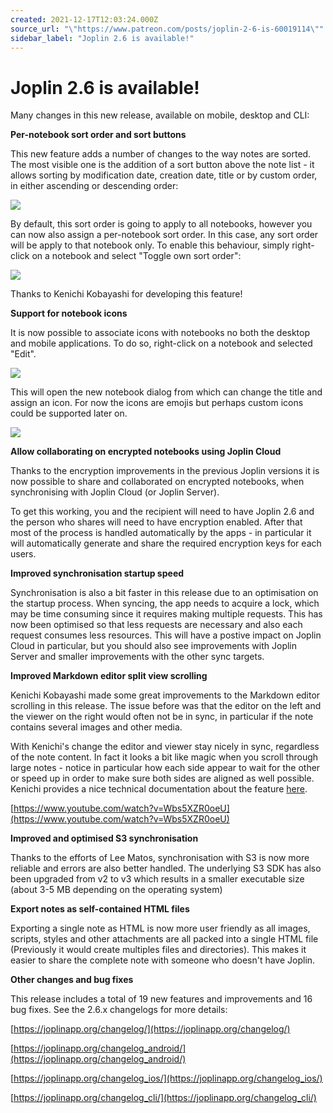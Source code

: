 ```yaml
---
created: 2021-12-17T12:03:24.000Z
source_url: "\"https://www.patreon.com/posts/joplin-2-6-is-60019114\""
sidebar_label: "Joplin 2.6 is available!"
---
```


# Joplin 2.6 is available!

Many changes in this new release, available on mobile, desktop and CLI:

**Per-notebook sort order and sort buttons**

This new feature adds a number of changes to the way notes are sorted. The most visible one is the addition of a sort button above the note list - it allows sorting by modification date, creation date, title or by custom order, in either ascending or descending order:

![](https://raw.githubusercontent.com/laurent22/joplin/dev/Assets/WebsiteAssets/images/news/20211217-120324_0.png)

By default, this sort order is going to apply to all notebooks, however you can now also assign a per-notebook sort order. In this case, any sort order will be apply to that notebook only. To enable this behaviour, simply right-click on a notebook and select "Toggle own sort order":

![](https://raw.githubusercontent.com/laurent22/joplin/dev/Assets/WebsiteAssets/images/news/20211217-120324_1.png)

Thanks to Kenichi Kobayashi for developing this feature!

**Support for notebook icons**

It is now possible to associate icons with notebooks no both the desktop and mobile applications. To do so, right-click on a notebook and selected "Edit".

![](https://raw.githubusercontent.com/laurent22/joplin/dev/Assets/WebsiteAssets/images/news/20211217-120324_2.png)

This will open the new notebook dialog from which can change the title and assign an icon. For now the icons are emojis but perhaps custom icons could be supported later on.

![](https://raw.githubusercontent.com/laurent22/joplin/dev/Assets/WebsiteAssets/images/news/20211217-120324_3.png)

**Allow collaborating on encrypted notebooks using Joplin Cloud**

Thanks to the encryption improvements in the previous Joplin versions it is now possible to share and collaborated on encrypted notebooks, when synchronising with Joplin Cloud (or Joplin Server).

To get this working, you and the recipient will need to have Joplin 2.6 and the person who shares will need to have encryption enabled. After that most of the process is handled automatically by the apps - in particular it will automatically generate and share the required encryption keys for each users.

**Improved synchronisation startup speed**

Synchronisation is also a bit faster in this release due to an optimisation on the startup process. When syncing, the app needs to acquire a lock, which may be time consuming since it requires making multiple requests. This has now been optimised so that less requests are necessary and also each request consumes less resources. This will have a postive impact on Joplin Cloud in particular, but you should also see improvements with Joplin Server and smaller improvements with the other sync targets.

**Improved Markdown editor split view scrolling**

Kenichi Kobayashi made some great improvements to the Markdown editor scrolling in this release. The issue before was that the editor on the left and the viewer on the right would often not be in sync, in particular if the note contains several images and other media.

With Kenichi's change the editor and viewer stay nicely in sync, regardless of the note content. In fact it looks a bit like magic when you scroll through large notes - notice in particular how each side appear to wait for the other or speed up in order to make sure both sides are aligned as well possible. Kenichi provides a nice technical documentation about the feature [here](https://github.com/laurent22/joplin/pull/5512#issuecomment-931277022).

[https://www.youtube.com/watch?v=Wbs5XZR0oeU](https://www.youtube.com/watch?v=Wbs5XZR0oeU)

**Improved and optimised S3 synchronisation**

Thanks to the efforts of Lee Matos, synchronisation with S3 is now more reliable and errors are also better handled. The underlying S3 SDK has also been upgraded from v2 to v3 which results in a smaller executable size (about 3-5 MB depending on the operating system)

**Export notes as self-contained HTML files**

Exporting a single note as HTML is now more user friendly as all images, scripts, styles and other attachments are all packed into a single HTML file (Previously it would create multiples files and directories). This makes it easier to share the complete note with someone who doesn't have Joplin.

**Other changes and bug fixes**

This release includes a total of 19 new features and improvements and 16 bug fixes. See the 2.6.x changelogs for more details:

[https://joplinapp.org/changelog/](https://joplinapp.org/changelog/)

[https://joplinapp.org/changelog_android/](https://joplinapp.org/changelog_android/)

[https://joplinapp.org/changelog_ios/](https://joplinapp.org/changelog_ios/)

[https://joplinapp.org/changelog_cli/](https://joplinapp.org/changelog_cli/)